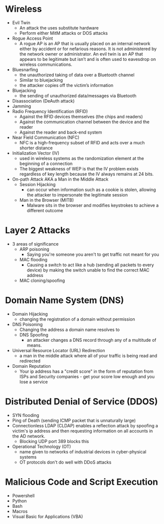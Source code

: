 # Wireless
- Evil Twin
	- An attack the uses substitute hardware
	- Perform either MitM attacks or DOS attacks
- Rogue Access Point
	- A rogue AP is an AP that is usually placed on an internal network either by accident or for nefarious reasons. It is not administered by the network owner or administrator. An evil twin is an AP that appears to be legitimate but isn’t and is often used to eavesdrop on wireless communications.
- Bluesnarfing
	- the unauthorized taking of data over a Bluetooth channel
	- Similar to bluejacking
	- the attacker copies off the victim’s information
- Bluejacking
	- the sending of unauthorized data/messages via Bluetooth
- Disassociation (DeAuth attack)
- Jamming
- Radio Frequency Identification (RFID)
	- Against the RFID devices themselves (the chips and readers)
	- Against the communication channel between the device and the reader
	- Against the reader and back-end system
- Near Field Communication (NFC)
	- NFC is a high-frequency subset of RFID and acts over a much shorter distance
- Initialization Vector (IV)
	- used in wireless systems as the randomization element at the beginning of a connection
	-  The biggest weakness of WEP is that the IV problem exists regardless of key length because the IV always remains at 24 bits.
- On-path Attack AKA a Man in the Middle Attack
	- Session Hijacking
		- can occur when information such as a cookie is stolen, allowing the attacker to impersonate the legitimate session
	- Man in the Browser (MITB)
		- Malware sits in the browser and modifies keystrokes to achieve a different outcome
# Layer 2 Attacks
- 3 areas of significance
	- ARP poisoning
		- Saying you're someone you aren't to get traffic not meant for you
	- MAC flooding
		- Causing a switch to act like a hub (sending all packets to every device) by making the switch unable to find the correct MAC address
	- MAC cloning/spoofing
# Domain Name System (DNS)
- Domain Hijacking
	- changing the registration of a domain without permission
- DNS Poisoning
	- Changing the address a domain name resolves to
	- DNS Spoofing
		- an attacker changes a DNS record through any of a multitude of means.
- Universal Resource Locator (URL) Redirection
	- a man in the middle attack where all of your traffic is being read and redirected
- Domain Reputation
	- Your ip address has a "credit score" in the form of reputation from ISPs and Security companies - get your score low enough and you lose a service
# Distributed Denial of Service (DDOS)
- SYN flooding
- Ping of Death (sending ICMP packet that is unnaturally large)
- Connectionless LDAP (CLDAP) enables a reflection attack by spoofing a victim's ip address and then requesting information on all accounts in the AD network.
	- Blocking UDP port 389 blocks this
- Operational Technology (OT)
	- name given to networks of industrial devices in cyber-physical systems
	- OT protocols don't do well with DDoS attacks
# Malicious Code and Script Execution
- Powershell
- Python
- Bash
- Macros
- Visual Basic for Applications (VBA)